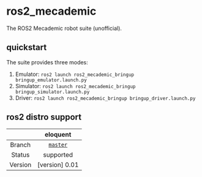 # ros2_mecademic

The ROS2 Mecademic robot suite (unofficial).

## quickstart

The suite provides three modes:
1. Emulator: `ros2 launch ros2_mecademic_bringup bringup_emulator.launch.py`
2. Simulator: `ros2 launch ros2_mecademic_bringup bringup_simulator.launch.py`
3. Driver: `ros2 launch ros2_mecademic_bringup bringup_driver.launch.py`

## ros2 distro support

|         | eloquent |
|:-------:|:------:|
| Branch  | [`master`](https://github.com/endre90/ros2_mecademic) |)
| Status  |  supported |
| Version | [version] 0.01 | 